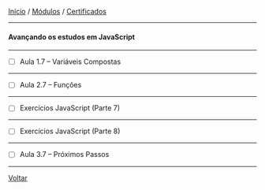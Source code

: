 [Início](https://github.com/Thalyalm/curso-javascript) / 
[Módulos](https://github.com/Thalyalm/curso-javascript/tree/master/modulos/readme.md) /
[Certificados](https://github.com/Thalyalm/curso-javascript/tree/master/certificados)

---

#### Avançando os estudos em JavaScript

---

- [ ] Aula 1.7 – Variáveis Compostas

---

- [ ] Aula 2.7 – Funções

---

- [ ] Exercícios JavaScript (Parte 7)

---

- [ ] Exercícios JavaScript (Parte 8)

---

- [ ] Aula 3.7 – Próximos Passos

---

[Voltar](/modulos/readme.md)